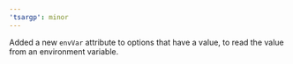 ```yaml
---
'tsargp': minor
---
```


Added a new `envVar` attribute to options that have a value, to read the value from an environment variable.
